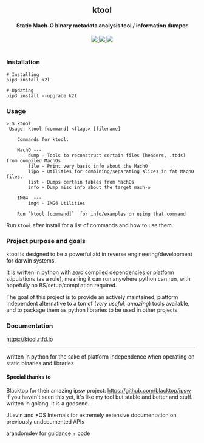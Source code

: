 <h2 align="center">
  ktool
</h2>
<h4 align="center">
Static Mach-O binary metadata analysis tool / information dumper
</h4>
<p align="center">
  <a href="https://github.com/kritantadev/ktool/actions/workflows/tests.yml">
    <image src="https://github.com/kritantadev/ktool/actions/workflows/tests.yml/badge.svg">
  </a>
  <a href="https://ktool.rtfd.io">
    <image src="https://readthedocs.org/projects/ktool/badge/?version=latest">
  </a>
  <a href="https://pypi.org/project/k2l/">
    <image src="https://pypip.in/v/k2l/badge.svg">
  </a>
    <br>
    <br>
</p>
    
### Installation

```shell
# Installing
pip3 install k2l

# Updating
pip3 install --upgrade k2l
```

### Usage 

```
> $ ktool
 Usage: ktool [command] <flags> [filename]

    Commands for ktool:

    MachO ---
        dump - Tools to reconstruct certain files (headers, .tbds) from compiled MachOs
        file - Print very basic info about the MachO
        lipo - Utilities for combining/separating slices in fat MachO files.
        list - Dumps certain tables from MachOs
        info - Dump misc info about the target mach-o

    IMG4  ---
        img4 - IMG4 Utilities

    Run `ktool [command]`  for info/examples on using that command
```


Run `ktool` after install for a list of commands and how to use them.

### Project purpose and goals

ktool is designed to be a powerful aid in reverse engineering/development for darwin systems.

It is written in python with *zero* compiled dependencies or platform stipulations (as a rule), meaning it can run anywhere python can run, with hopefully no BS/setup/compilation required.

The goal of this project is to provide an actively maintained, platform independent alternative to a ton of (*very useful, amazing*) tools available, and to package them as python libraries to be used in other projects.

### Documentation

https://ktool.rtfd.io

---

written in python for the sake of platform independence when operating on static binaries and libraries

#### Special thanks to

Blacktop for their amazing ipsw project: https://github.com/blacktop/ipsw  
if you haven't seen this yet, it's like my tool but stable and better and stuff. written in golang. it is a godsend.

JLevin and *OS Internals for extremely extensive documentation on previously undocumented APIs 

arandomdev for guidance + code
